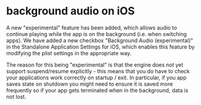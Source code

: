 # background audio on iOS

A new "experimental" feature has been added, which allows audio to continue playing while the app is on the background (i.e. when switching apps). We have added a new checkbox
"Background Audio (experimental)" in the Standalone Application Settings for iOS, which enables this feature by modifying the plist settings in the appropriate way.

The reason for this being "experimental" is that the engine does not yet support suspend/resume explicitly - this means that you do have to check your applications work correctly 
on startup / exit. In particular, if you app saves state on shutdown you might need to ensure it is saved more frequently so if your app gets terminated when in the background,
data is not lost.   
